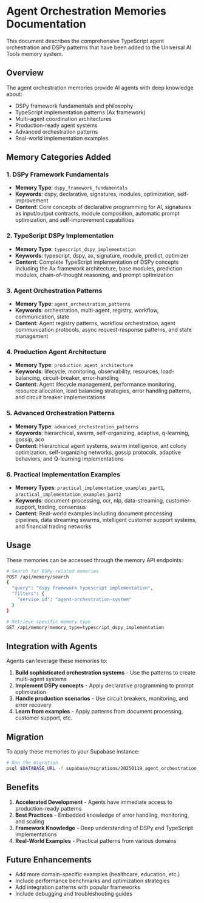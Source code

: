 # Agent Orchestration Memories Documentation

This document describes the comprehensive TypeScript agent orchestration and DSPy patterns that have been added to the Universal AI Tools memory system.

## Overview

The agent orchestration memories provide AI agents with deep knowledge about:
- DSPy framework fundamentals and philosophy
- TypeScript implementation patterns (Ax framework)
- Multi-agent coordination architectures
- Production-ready agent systems
- Advanced orchestration patterns
- Real-world implementation examples

## Memory Categories Added

### 1. DSPy Framework Fundamentals
- **Memory Type**: `dspy_framework_fundamentals`
- **Keywords**: dspy, declarative, signatures, modules, optimization, self-improvement
- **Content**: Core concepts of declarative programming for AI, signatures as input/output contracts, module composition, automatic prompt optimization, and self-improvement capabilities

### 2. TypeScript DSPy Implementation
- **Memory Type**: `typescript_dspy_implementation`
- **Keywords**: typescript, dspy, ax, signature, module, predict, optimizer
- **Content**: Complete TypeScript implementation of DSPy concepts including the Ax framework architecture, base modules, prediction modules, chain-of-thought reasoning, and prompt optimization

### 3. Agent Orchestration Patterns
- **Memory Type**: `agent_orchestration_patterns`
- **Keywords**: orchestration, multi-agent, registry, workflow, communication, state
- **Content**: Agent registry patterns, workflow orchestration, agent communication protocols, async request-response patterns, and state management

### 4. Production Agent Architecture
- **Memory Type**: `production_agent_architecture`
- **Keywords**: lifecycle, monitoring, observability, resources, load-balancing, circuit-breaker, error-handling
- **Content**: Agent lifecycle management, performance monitoring, resource allocation, load balancing strategies, error handling patterns, and circuit breaker implementations

### 5. Advanced Orchestration Patterns
- **Memory Type**: `advanced_orchestration_patterns`
- **Keywords**: hierarchical, swarm, self-organizing, adaptive, q-learning, gossip, aco
- **Content**: Hierarchical agent systems, swarm intelligence, ant colony optimization, self-organizing networks, gossip protocols, adaptive behaviors, and Q-learning implementations

### 6. Practical Implementation Examples
- **Memory Types**: `practical_implementation_examples_part1`, `practical_implementation_examples_part2`
- **Keywords**: document-processing, ocr, nlp, data-streaming, customer-support, trading, consensus
- **Content**: Real-world examples including document processing pipelines, data streaming swarms, intelligent customer support systems, and financial trading networks

## Usage

These memories can be accessed through the memory API endpoints:

```bash
# Search for DSPy-related memories
POST /api/memory/search
{
  "query": "dspy framework typescript implementation",
  "filters": {
    "service_id": "agent-orchestration-system"
  }
}

# Retrieve specific memory type
GET /api/memory?memory_type=typescript_dspy_implementation
```

## Integration with Agents

Agents can leverage these memories to:

1. **Build sophisticated orchestration systems** - Use the patterns to create multi-agent systems
2. **Implement DSPy concepts** - Apply declarative programming to prompt optimization
3. **Handle production scenarios** - Use circuit breakers, monitoring, and error recovery
4. **Learn from examples** - Apply patterns from document processing, customer support, etc.

## Migration

To apply these memories to your Supabase instance:

```bash
# Run the migration
psql $DATABASE_URL -f supabase/migrations/20250119_agent_orchestration_memories.sql
```

## Benefits

1. **Accelerated Development** - Agents have immediate access to production-ready patterns
2. **Best Practices** - Embedded knowledge of error handling, monitoring, and scaling
3. **Framework Knowledge** - Deep understanding of DSPy and TypeScript implementations
4. **Real-World Examples** - Practical patterns from various domains

## Future Enhancements

- Add more domain-specific examples (healthcare, education, etc.)
- Include performance benchmarks and optimization strategies
- Add integration patterns with popular frameworks
- Include debugging and troubleshooting guides